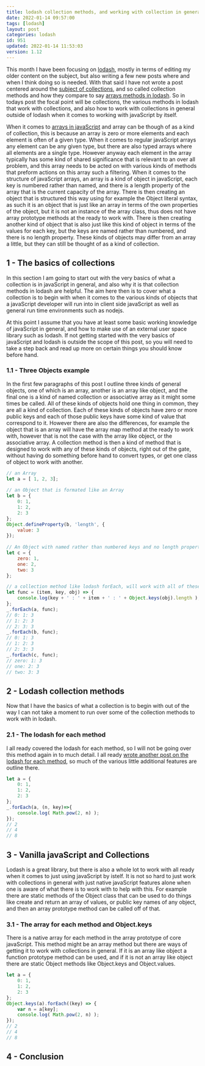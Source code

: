 ```yaml
---
title: lodash collection methods, and working with collection in general with javaScript
date: 2022-01-14 09:57:00
tags: [lodash]
layout: post
categories: lodash
id: 951
updated: 2022-01-14 11:53:03
version: 1.12
---
```


This month I have been focusing on [lodash](https://lodash.com/), mostly in terms of editing my older content on the subject, but also writing a few new posts where and when I think doing so is needed. With that said I have not wrote a post centered around the [subject of collections](https://en.wikipedia.org/wiki/Collection_%28abstract_data_type%29), and so called collection methods and how they compare to say [arrays methods in lodash](/2019/02/14/lodash_array/).  So in todays post the focal point will be collections, the various methods in lodash that work with collections, and also how to work with collections in general outside of lodash when it comes to working with javaScript by itself.

When it comes to [arrays in javaScript](/2018/12/10/js-array/) and array can be though of as a kind of collection, this is because an array is zero or more elements and each element is often of a given type. When it comes to regular javaScript arrays any element can be any given type, but there are also  typed arrays where all elements are a single type. However anyway each element in the array typically has some kind of shared significance that is relevant to an over all problem, and this array needs to be acted on with various kinds of methods that preform actions on this array such a filtering. When it comes to the structure of javaScript arrays, an array is a kind of object in javaScript, each key is numbered rather than named, and there is a length property of the array that is the current capacity of the array. There is then creating an object that is structured this way using for example the Object literal syntax, as such it is an object that is just like an array in terms of the own properties of the object, but it is not an instance of the array class, thus does not have array prototype methods at the ready to work with. There is then creating another kind of object that is also just like this kind of object in terms of the values for each key, but the keys are named rather than numbered, and there is no length property. These kinds of objects may differ from an array a little, but they can still be thought of as a kind of collection.

<!-- more -->

## 1 - The basics of collections

In this section I am going to start out with the very basics of what a collection is in javaScript in general, and also why it is that collection methods in lodash are helpful. The aim here then is to cover what a collection is to begin with when it comes to the various kinds of objects that a javaScript developer will run into in client side javaScript as well as general run time environments such as nodejs.

At this point I assume that you have at least some basic working knowledge of javaScript in general, and how to make use of an external user space library such as lodash. If not getting started with the very basics of javaScript and lodash is outside the scope of this post, so you will need to take a step back and read up more on certain things you should know before hand.

### 1.1 - Three Objects example

In the first few paragraphs of this post I outline three kinds of general objects, one of which is an array, another is an array like object, and the final one is a kind of named collection or associative array as it might some times be called. All of these kinds of objects hold one thing in common, they are all a kind of collection. Each of these kinds of objects have zero or more public keys and each of those public keys have some kind of value that correspond to it. However there are also the differences, for example the object that is an array will have the array map method at the ready to work with, however that is not the case with the array like object, or the associative array. A collection method is then a kind of method that is designed to work with any of these kinds of objects, right out of the gate, without having do something  before hand to convert types, or get one class of object to work with another.

```js
// an Array
let a = [ 1, 2, 3];
 
// an Object that is formated like an Array
let b = {
    0: 1,
    1: 2,
    2: 3
};
Object.defineProperty(b, 'length', {
    value: 3
});
 
// An Object with named rather than numbered keys and no length property
let c = {
    zero: 1,
    one: 2,
    two: 3
};

// a collection method like lodash forEach, will work with all of these
let func = (item, key, obj) => {
    console.log(key + ' : ' + item + ' : ' + Object.keys(obj).length );
};
_.forEach(a, func);
// 0: 1: 3 
// 1: 2: 3 
// 2: 3: 3 
_.forEach(b, func);
// 0: 1: 3 
// 1: 2: 3 
// 2: 3: 3 
_.forEach(c, func);
// zero: 1: 3 
// one: 2: 3 
// two: 3: 3
```

## 2 - Lodash collection methods

Now that I have the basics of what a collection is to begin with out of the way I can not take a moment to run over some of the collection methods to work with in lodash.

### 2.1 - The lodash for each method

I all ready covered the lodash for each method, so I will not be going over this method again in to much detail. I all ready [wrote another post on the lodash for each method](/2017/11/20/lodash_foreach), so much of the various little additional features are outline there.

```js
let a = {
    0: 1,
    1: 2,
    2: 3
};
_.forEach(a, (n, key)=>{
    console.log( Math.pow(2, n) );
});
// 2
// 4
// 8
```

## 3 - Vanilla javaScript and Collections

Lodash is a great library, but there is also a whole lot to work with all ready when it comes to just using javaScript by istelf. It is  not so hard to just work with collections in general with just native javaScript features alone when one is aware of what there is to work with to help with this. For example there are static methods of the Object class that can be used to do things like create and return an array of values, or public key names of any object, and then an array prototype method can be called off of that.

### 3.1 - The array for each method and Object.keys

There is a native array for each method in the array prototype of core javaScript. This method might be an array method but there are ways of getting it to work with collections in general. If it is an array like object a function prototype method can be used, and if it is not an array like object there are static Object methods like Object.keys and Object.values.

```js
let a = {
    0: 1,
    1: 2,
    2: 3
};
Object.keys(a).forEach((key) => {
    var n = a[key];
    console.log( Math.pow(2, n) );
});
// 2
// 4
// 8
```

## 4 - Conclusion

